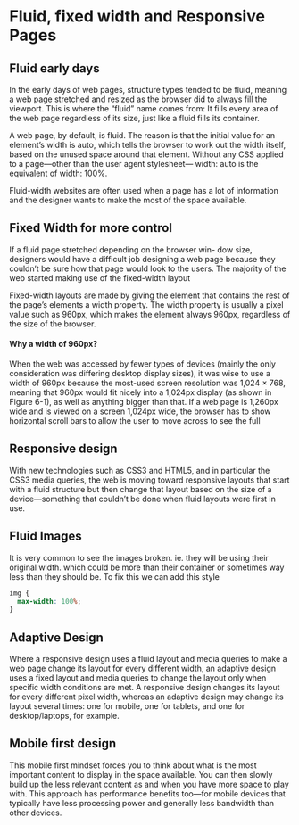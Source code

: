 # Fluid, fixed width and Responsive Pages

## Fluid early days

In the early days of web pages, structure types tended to be fluid, meaning a web page stretched and resized as the browser did to always fill the viewport. This is where the “fluid” name comes from: It fills every area of the web page regardless of its size, just like a fluid fills its container.

A web page, by default, is fluid. The reason is that the initial value for an element’s width is auto, which tells the browser to work out the width itself, based on the unused space around that element. Without any CSS applied to a page—other than the user agent stylesheet— width: auto is the equivalent of width: 100%.


Fluid-width websites are often used when a page has a lot of information and the designer wants to make the most of the space available.

## Fixed Width for more control

If a fluid page stretched depending on the browser win- dow size, designers would have a difficult job designing a web page because they couldn’t be sure how that page would look to the users. The majority of the web started making use of the fixed-width layout

Fixed-width layouts are made by giving the element that contains the rest of the page’s elements a width property. The width property is usually a pixel value such as 960px, which makes the <body> element always 960px, regardless of the size of the browser.

#### Why a width of 960px?

When the web was accessed by fewer types of devices (mainly the only consideration was differing desktop display sizes), it was wise to use a width of 960px because the most-used screen resolution was 1,024 × 768, meaning that 960px would fit nicely into a 1,024px display (as shown in Figure 6-1), as well as anything bigger than that. If a web page is 1,260px wide and is viewed on a screen 1,024px wide, the browser has to show horizontal scroll bars to allow the user to move across to see the full

## Responsive design

With new technologies such as CSS3 and HTML5, and in particular the CSS3 media queries, the web is moving toward responsive layouts that start with a fluid structure but then change that layout based on the size of a device—something that couldn’t be done when fluid layouts were first in use.

## Fluid Images

It is very common to see the images broken. ie. they will be using their original width. which could be more than their container or sometimes way less than they should be.
To fix this we can add this style
```css
img {
  max-width: 100%;
}
```

## Adaptive Design
Where a responsive design uses a fluid layout and media queries to make a web page change its layout for every different width, an adaptive design uses a fixed layout and media queries to change the layout only when specific width conditions are met. A responsive design changes its layout for every different pixel width, whereas an adaptive design may change its layout several times: one for mobile, one for tablets, and one for desktop/laptops, for example.


## Mobile first design

This mobile first mindset forces you to think about what is the most important content to display in the space available. You can then slowly build up the less relevant content as and when you have more space to play with. This approach has performance benefits too—for mobile devices that typically have less processing power and generally less bandwidth than other devices.

